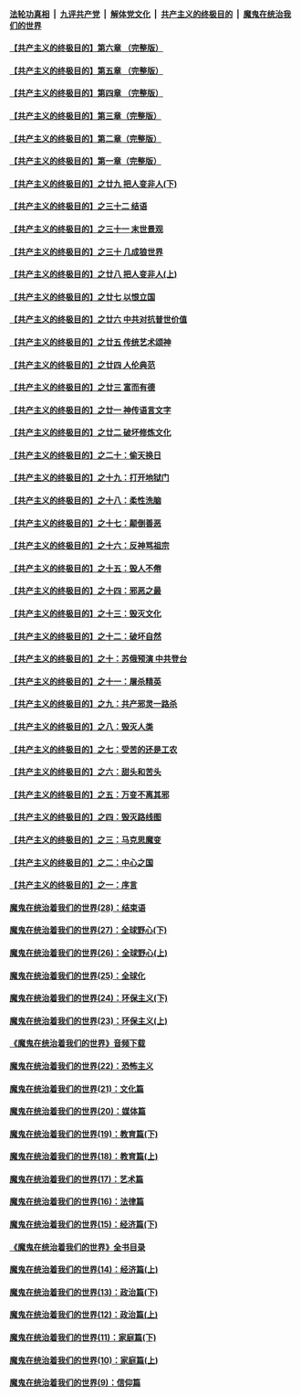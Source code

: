####  [法轮功真相](../../../../basic/blob/master/README.md?t=06282132) &nbsp;|&nbsp; [九评共产党](../../../../9ping.md/blob/master/README.md?t=06282132) &nbsp;|&nbsp; [解体党文化](../../../../jtdwh.md/blob/master/README.md?t=06282132)  &nbsp;|&nbsp; [共产主义的终极目的](../../../../gczydzjmd.md/blob/master/README.md?t=06282132) &nbsp;|&nbsp; [魔鬼在统治我们的世界](../../../../mgztzwmdsj.md/blob/master/README.md?t=06282132) 

#### [【共产主义的终极目的】第六章 （完整版）](../pages/nsc422/n11428913.md?t=06282132) 

#### [【共产主义的终极目的】第五章 （完整版）](../pages/nsc422/n11428912.md?t=06282132) 

#### [【共产主义的终极目的】第四章 （完整版）](../pages/nsc422/n11428907.md?t=06282132) 

#### [【共产主义的终极目的】第三章（完整版）](../pages/nsc422/n11428848.md?t=06282132) 

#### [【共产主义的终极目的】第二章（完整版）](../pages/nsc422/n11428831.md?t=06282132) 

#### [【共产主义的终极目的】第一章（完整版）](../pages/nsc422/n11417651.md?t=06282132) 

#### [【共产主义的终极目的】之廿九 把人变非人(下)](../pages/nsc422/n11344140.md?t=06282132) 

#### [【共产主义的终极目的】之三十二 结语](../pages/nsc422/n11360535.md?t=06282132) 

#### [【共产主义的终极目的】之三十一 末世景观](../pages/nsc422/n11351129.md?t=06282132) 

#### [【共产主义的终极目的】之三十 几成狼世界](../pages/nsc422/n11348280.md?t=06282132) 

#### [【共产主义的终极目的】之廿八 把人变非人(上)](../pages/nsc422/n11340492.md?t=06282132) 

#### [【共产主义的终极目的】之廿七 以恨立国](../pages/nsc422/n11336944.md?t=06282132) 

#### [【共产主义的终极目的】之廿六 中共对抗普世价值](../pages/nsc422/n11324785.md?t=06282132) 

#### [【共产主义的终极目的】之廿五 传统艺术颂神](../pages/nsc422/n11296396.md?t=06282132) 

#### [【共产主义的终极目的】之廿四 人伦典范](../pages/nsc422/n11296397.md?t=06282132) 

#### [【共产主义的终极目的】之廿三 富而有德](../pages/nsc422/n11283598.md?t=06282132) 

#### [【共产主义的终极目的】之廿一 神传语言文字](../pages/nsc422/n11263265.md?t=06282132) 

#### [【共产主义的终极目的】之廿二 破坏修炼文化](../pages/nsc422/n11245728.md?t=06282132) 

#### [【共产主义的终极目的】之二十：偷天换日](../pages/nsc422/n11238846.md?t=06282132) 

#### [【共产主义的终极目的】之十九：打开地狱门](../pages/nsc422/n11206376.md?t=06282132) 

#### [【共产主义的终极目的】之十八：柔性洗脑](../pages/nsc422/n11199994.md?t=06282132) 

#### [【共产主义的终极目的】之十七：颠倒善恶](../pages/nsc422/n11179782.md?t=06282132) 

#### [【共产主义的终极目的】之十六：反神骂祖宗](../pages/nsc422/n11166798.md?t=06282132) 

#### [【共产主义的终极目的】之十五：毁人不倦](../pages/nsc422/n11166792.md?t=06282132) 

#### [【共产主义的终极目的】之十四：邪恶之最](../pages/nsc422/n11150249.md?t=06282132) 

#### [【共产主义的终极目的】之十三：毁灭文化](../pages/nsc422/n11135227.md?t=06282132) 

#### [【共产主义的终极目的】之十二：破坏自然](../pages/nsc422/n11135214.md?t=06282132) 

#### [【共产主义的终极目的】之十：苏俄预演 中共登台](../pages/nsc422/n11118424.md?t=06282132) 

#### [【共产主义的终极目的】之十一：屠杀精英](../pages/nsc422/n11118442.md?t=06282132) 

#### [【共产主义的终极目的】之九：共产邪灵一路杀](../pages/nsc422/n11114139.md?t=06282132) 

#### [【共产主义的终极目的】之八：毁灭人类](../pages/nsc422/n11108503.md?t=06282132) 

#### [【共产主义的终极目的】之七：受苦的还是工农](../pages/nsc422/n11101809.md?t=06282132) 

#### [【共产主义的终极目的】之六：甜头和苦头](../pages/nsc422/n11096971.md?t=06282132) 

#### [【共产主义的终极目的】之五：万变不离其邪](../pages/nsc422/n11091285.md?t=06282132) 

#### [【共产主义的终极目的】之四：毁灭路线图](../pages/nsc422/n11086284.md?t=06282132) 

#### [【共产主义的终极目的】之三：马克思魔变](../pages/nsc422/n11061941.md?t=06282132) 

#### [【共产主义的终极目的】之二：中心之国](../pages/nsc422/n11047728.md?t=06282132) 

#### [【共产主义的终极目的】之一：序言](../pages/nsc422/n11086077.md?t=06282132) 

#### [魔鬼在统治着我们的世界(28)：结束语](../pages/nsc422/n10936246.md?t=06282132) 

#### [魔鬼在统治着我们的世界(27)：全球野心(下)](../pages/nsc422/n10928319.md?t=06282132) 

#### [魔鬼在统治着我们的世界(26)：全球野心(上)](../pages/nsc422/n10900318.md?t=06282132) 

#### [魔鬼在统治着我们的世界(25)：全球化](../pages/nsc422/n10788205.md?t=06282132) 

#### [魔鬼在统治着我们的世界(24)：环保主义(下)](../pages/nsc422/n10695307.md?t=06282132) 

#### [魔鬼在统治着我们的世界(23)：环保主义(上)](../pages/nsc422/n10688613.md?t=06282132) 

#### [《魔鬼在统治着我们的世界》音频下载](../pages/nsc422/n10635553.md?t=06282132) 

#### [魔鬼在统治着我们的世界(22)：恐怖主义](../pages/nsc422/n10614727.md?t=06282132) 

#### [魔鬼在统治着我们的世界(21)：文化篇](../pages/nsc422/n10597706.md?t=06282132) 

#### [魔鬼在统治着我们的世界(20)：媒体篇](../pages/nsc422/n10586579.md?t=06282132) 

#### [魔鬼在统治着我们的世界(19)：教育篇(下)](../pages/nsc422/n10564808.md?t=06282132) 

#### [魔鬼在统治着我们的世界(18)：教育篇(上)](../pages/nsc422/n10526970.md?t=06282132) 

#### [魔鬼在统治着我们的世界(17)：艺术篇](../pages/nsc422/n10499093.md?t=06282132) 

#### [魔鬼在统治着我们的世界(16)：法律篇](../pages/nsc422/n10485969.md?t=06282132) 

#### [魔鬼在统治着我们的世界(15)：经济篇(下)](../pages/nsc422/n10469975.md?t=06282132) 

#### [《魔鬼在统治着我们的世界》全书目录](../pages/nsc422/n10464261.md?t=06282132) 

#### [魔鬼在统治着我们的世界(14)：经济篇(上)](../pages/nsc422/n10457370.md?t=06282132) 

#### [魔鬼在统治着我们的世界(13)：政治篇(下)](../pages/nsc422/n10448270.md?t=06282132) 

#### [魔鬼在统治着我们的世界(12)：政治篇(上)](../pages/nsc422/n10444576.md?t=06282132) 

#### [魔鬼在统治着我们的世界(11)：家庭篇(下)](../pages/nsc422/n10440961.md?t=06282132) 

#### [魔鬼在统治着我们的世界(10)：家庭篇(上)](../pages/nsc422/n10435448.md?t=06282132) 

#### [魔鬼在统治着我们的世界(9)：信仰篇](../pages/nsc422/n10432159.md?t=06282132) 


